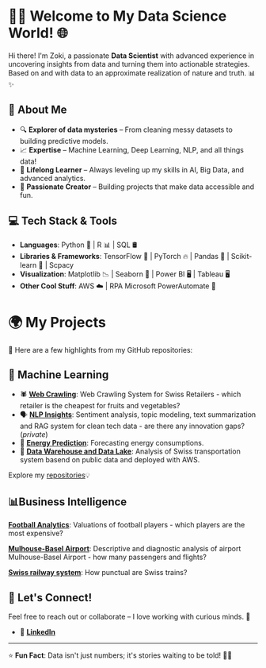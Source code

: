 # 👩‍💻 Welcome to My Data Science World! 🌐

Hi there! I'm Zoki, a passionate **Data Scientist** with advanced experience in uncovering insights from data and turning them into actionable strategies. Based on and with data to an approximate realization of nature and truth. 📊✨

## 🚀 About Me

- 🔍 **Explorer of data mysteries** – From cleaning messy datasets to building predictive models.
- 📈 **Expertise** – Machine Learning, Deep Learning, NLP, and all things data! 
- 🧠 **Lifelong Learner** – Always leveling up my skills in AI, Big Data, and advanced analytics.
- 🌟 **Passionate Creator** – Building projects that make data accessible and fun.

## 💻 Tech Stack & Tools

- **Languages**: Python 🐍 | R 📊 | SQL 🛢️  
- **Libraries & Frameworks**: TensorFlow 🤖 | PyTorch 🔥 | Pandas 🐼 | Scikit-learn 🎯 | Scpacy    
- **Visualization**: Matplotlib 📉 | Seaborn 🌊 | Power BI 🖥️  | Tableau 🖥️
- **Other Cool Stuff**:  AWS ☁️ | RPA Microsoft PowerAutomate 🤖

# 🌍 My Projects

📌 Here are a few highlights from my GitHub repositories:

## 🧠 Machine Learning
- 🕷️ **[Web Crawling](https://github.com/zd-2902/cip-gemuese)**: Web Crawling System for Swiss Retailers - which retailer is the cheapest for fruits and vegetables? 
- 🗣️ **[NLP Insights](https://github.com/zd-2902/hslu-cta03)**: Sentiment analysis, topic modeling, text summarization and RAG system for clean tech data - are there any innovation gaps? (*private*)
- 🌳 **[Energy Prediction](https://github.com/zd-2902/Energy-Prediction)**: Forecasting energy consumptions.
- 🚂 **[Data Warehouse and Data Lake](https://github.com/zd-2902/Swiss-Punctuality-Train)**: Analysis of Swiss transportation system basend on public data and deployed with AWS.

Explore my [repositories](https://github.com/zd-2902?tab=repositories)💡

## 📊Business Intelligence
[**Football Analytics**](https://abenaamanfo.shinyapps.io/Player_Valuations/): Valuations of football players - which players are the most expensive?

[**Mulhouse-Basel Airport**](https://maphslu.shinyapps.io/Basel/): Descriptive and diagnostic analysis of airport Mulhouse-Basel Airport - how many passengers and flights?

[**Swiss railway system**](https://public.tableau.com/app/profile/zoran.dobrosavljevic5387/viz/shared/7DYH72KRK): How punctual are Swiss trains?

## 🎯 Let's Connect!

Feel free to reach out or collaborate – I love working with curious minds. 🌟

- 💼 [**LinkedIn**](https://www.linkedin.com/in/zoran-dobrosavljevic-b00600175/)

---

⭐ **Fun Fact**: Data isn't just numbers; it's stories waiting to be told! 📖✨
